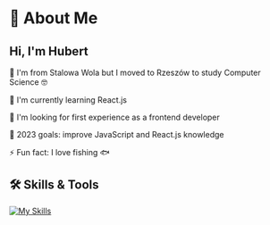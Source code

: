 
# 🚀 About Me



## Hi, I'm Hubert

🏡 I'm from Stalowa Wola but I moved to Rzeszów to study Computer Science 🤓

🧠 I'm currently learning React.js

👀 I'm looking for first experience as a frontend developer

🥅 2023 goals: improve JavaScript and React.js knowledge

⚡️ Fun fact: I love fishing 🐟




## 🛠 Skills & Tools

[![My Skills](https://skillicons.dev/icons?i=html,css,js,react,vscode,firebase,git,discord)](https://skillicons.dev)

